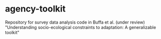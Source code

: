 # agency-toolkit
Repository for survey data analysis code in Buffa et al. (under review) "Understanding socio-ecological constraints to adaptation: A generalizable toolkit"

